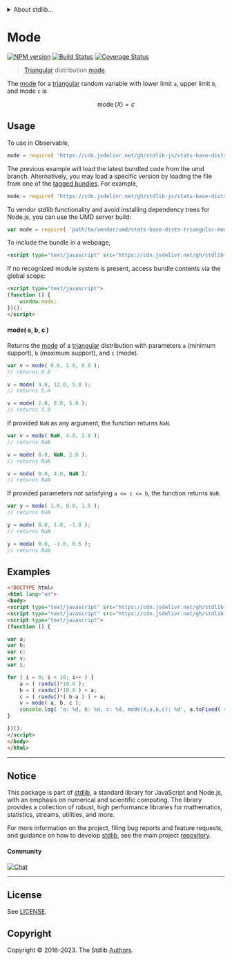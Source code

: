 <!--

@license Apache-2.0

Copyright (c) 2018 The Stdlib Authors.

Licensed under the Apache License, Version 2.0 (the "License");
you may not use this file except in compliance with the License.
You may obtain a copy of the License at

   http://www.apache.org/licenses/LICENSE-2.0

Unless required by applicable law or agreed to in writing, software
distributed under the License is distributed on an "AS IS" BASIS,
WITHOUT WARRANTIES OR CONDITIONS OF ANY KIND, either express or implied.
See the License for the specific language governing permissions and
limitations under the License.

-->


<details>
  <summary>
    About stdlib...
  </summary>
  <p>We believe in a future in which the web is a preferred environment for numerical computation. To help realize this future, we've built stdlib. stdlib is a standard library, with an emphasis on numerical and scientific computation, written in JavaScript (and C) for execution in browsers and in Node.js.</p>
  <p>The library is fully decomposable, being architected in such a way that you can swap out and mix and match APIs and functionality to cater to your exact preferences and use cases.</p>
  <p>When you use stdlib, you can be absolutely certain that you are using the most thorough, rigorous, well-written, studied, documented, tested, measured, and high-quality code out there.</p>
  <p>To join us in bringing numerical computing to the web, get started by checking us out on <a href="https://github.com/stdlib-js/stdlib">GitHub</a>, and please consider <a href="https://opencollective.com/stdlib">financially supporting stdlib</a>. We greatly appreciate your continued support!</p>
</details>

# Mode

[![NPM version][npm-image]][npm-url] [![Build Status][test-image]][test-url] [![Coverage Status][coverage-image]][coverage-url] <!-- [![dependencies][dependencies-image]][dependencies-url] -->

> [Triangular][triangular-distribution] distribution [mode][mode].

<!-- Section to include introductory text. Make sure to keep an empty line after the intro `section` element and another before the `/section` close. -->

<section class="intro">

The [mode][mode] for a [triangular][triangular-distribution] random variable with lower limit `a`, upper limit `b`, and mode `c` is

<!-- <equation class="equation" label="eq:triangular_mode" align="center" raw="\operatorname{mode}\left( X \right) = c" alt="Mode for a triangular distribution."> -->

```math
\mathop{\mathrm{mode}}\left( X \right) = c
```

<!-- <div class="equation" align="center" data-raw-text="\operatorname{mode}\left( X \right) = c" data-equation="eq:triangular_mode">
    <img src="https://cdn.jsdelivr.net/gh/stdlib-js/stdlib@51534079fef45e990850102147e8945fb023d1d0/lib/node_modules/@stdlib/stats/base/dists/triangular/mode/docs/img/equation_triangular_mode.svg" alt="Mode for a triangular distribution.">
    <br>
</div> -->

<!-- </equation> -->

</section>

<!-- /.intro -->

<!-- Package usage documentation. -->



<section class="usage">

## Usage

To use in Observable,

```javascript
mode = require( 'https://cdn.jsdelivr.net/gh/stdlib-js/stats-base-dists-triangular-mode@umd/browser.js' )
```
The previous example will load the latest bundled code from the umd branch. Alternatively, you may load a specific version by loading the file from one of the [tagged bundles](https://github.com/stdlib-js/stats-base-dists-triangular-mode/tags). For example,

```javascript
mode = require( 'https://cdn.jsdelivr.net/gh/stdlib-js/stats-base-dists-triangular-mode@v0.1.0-umd/browser.js' )
```

To vendor stdlib functionality and avoid installing dependency trees for Node.js, you can use the UMD server build:

```javascript
var mode = require( 'path/to/vendor/umd/stats-base-dists-triangular-mode/index.js' )
```

To include the bundle in a webpage,

```html
<script type="text/javascript" src="https://cdn.jsdelivr.net/gh/stdlib-js/stats-base-dists-triangular-mode@umd/browser.js"></script>
```

If no recognized module system is present, access bundle contents via the global scope:

```html
<script type="text/javascript">
(function () {
    window.mode;
})();
</script>
```

#### mode( a, b, c )

Returns the [mode][mode] of a [triangular][triangular-distribution] distribution with parameters `a` (minimum support), `b` (maximum support), and `c` (mode).

```javascript
var v = mode( 0.0, 1.0, 0.8 );
// returns 0.8

v = mode( 4.0, 12.0, 5.0 );
// returns 5.0

v = mode( 2.0, 8.0, 5.0 );
// returns 5.0
```

If provided `NaN` as any argument, the function returns `NaN`.

```javascript
var v = mode( NaN, 4.0, 2.0 );
// returns NaN

v = mode( 0.0, NaN, 2.0 );
// returns NaN

v = mode( 0.0, 4.0, NaN );
// returns NaN
```

If provided parameters not satisfying `a <= c <= b`, the function returns `NaN`.

```javascript
var y = mode( 1.0, 0.0, 1.5 );
// returns NaN

y = mode( 0.0, 1.0, -1.0 );
// returns NaN

y = mode( 0.0, -1.0, 0.5 );
// returns NaN
```

</section>

<!-- /.usage -->

<!-- Package usage notes. Make sure to keep an empty line after the `section` element and another before the `/section` close. -->

<section class="notes">

</section>

<!-- /.notes -->

<!-- Package usage examples. -->

<section class="examples">

## Examples

<!-- eslint no-undef: "error" -->

```html
<!DOCTYPE html>
<html lang="en">
<body>
<script type="text/javascript" src="https://cdn.jsdelivr.net/gh/stdlib-js/random-base-randu@umd/browser.js"></script>
<script type="text/javascript" src="https://cdn.jsdelivr.net/gh/stdlib-js/stats-base-dists-triangular-mode@umd/browser.js"></script>
<script type="text/javascript">
(function () {

var a;
var b;
var c;
var v;
var i;

for ( i = 0; i < 10; i++ ) {
    a = ( randu()*10.0 );
    b = ( randu()*10.0 ) + a;
    c = ( randu()*( b-a ) ) + a;
    v = mode( a, b, c );
    console.log( 'a: %d, b: %d, c: %d, mode(X;a,b,c): %d', a.toFixed( 4 ), b.toFixed( 4 ), c.toFixed( 4 ), v.toFixed( 4 ) );
}

})();
</script>
</body>
</html>
```

</section>

<!-- /.examples -->

<!-- Section to include cited references. If references are included, add a horizontal rule *before* the section. Make sure to keep an empty line after the `section` element and another before the `/section` close. -->

<section class="references">

</section>

<!-- /.references -->

<!-- Section for related `stdlib` packages. Do not manually edit this section, as it is automatically populated. -->

<section class="related">

</section>

<!-- /.related -->

<!-- Section for all links. Make sure to keep an empty line after the `section` element and another before the `/section` close. -->


<section class="main-repo" >

* * *

## Notice

This package is part of [stdlib][stdlib], a standard library for JavaScript and Node.js, with an emphasis on numerical and scientific computing. The library provides a collection of robust, high performance libraries for mathematics, statistics, streams, utilities, and more.

For more information on the project, filing bug reports and feature requests, and guidance on how to develop [stdlib][stdlib], see the main project [repository][stdlib].

#### Community

[![Chat][chat-image]][chat-url]

---

## License

See [LICENSE][stdlib-license].


## Copyright

Copyright &copy; 2016-2023. The Stdlib [Authors][stdlib-authors].

</section>

<!-- /.stdlib -->

<!-- Section for all links. Make sure to keep an empty line after the `section` element and another before the `/section` close. -->

<section class="links">

[npm-image]: http://img.shields.io/npm/v/@stdlib/stats-base-dists-triangular-mode.svg
[npm-url]: https://npmjs.org/package/@stdlib/stats-base-dists-triangular-mode

[test-image]: https://github.com/stdlib-js/stats-base-dists-triangular-mode/actions/workflows/test.yml/badge.svg?branch=v0.1.0
[test-url]: https://github.com/stdlib-js/stats-base-dists-triangular-mode/actions/workflows/test.yml?query=branch:v0.1.0

[coverage-image]: https://img.shields.io/codecov/c/github/stdlib-js/stats-base-dists-triangular-mode/main.svg
[coverage-url]: https://codecov.io/github/stdlib-js/stats-base-dists-triangular-mode?branch=main

<!--

[dependencies-image]: https://img.shields.io/david/stdlib-js/stats-base-dists-triangular-mode.svg
[dependencies-url]: https://david-dm.org/stdlib-js/stats-base-dists-triangular-mode/main

-->

[chat-image]: https://img.shields.io/gitter/room/stdlib-js/stdlib.svg
[chat-url]: https://app.gitter.im/#/room/#stdlib-js_stdlib:gitter.im

[stdlib]: https://github.com/stdlib-js/stdlib

[stdlib-authors]: https://github.com/stdlib-js/stdlib/graphs/contributors

[umd]: https://github.com/umdjs/umd
[es-module]: https://developer.mozilla.org/en-US/docs/Web/JavaScript/Guide/Modules

[deno-url]: https://github.com/stdlib-js/stats-base-dists-triangular-mode/tree/deno
[umd-url]: https://github.com/stdlib-js/stats-base-dists-triangular-mode/tree/umd
[esm-url]: https://github.com/stdlib-js/stats-base-dists-triangular-mode/tree/esm
[branches-url]: https://github.com/stdlib-js/stats-base-dists-triangular-mode/blob/main/branches.md

[stdlib-license]: https://raw.githubusercontent.com/stdlib-js/stats-base-dists-triangular-mode/main/LICENSE

[triangular-distribution]: https://en.wikipedia.org/wiki/Triangular_distribution

[mode]: https://en.wikipedia.org/wiki/Mode_%28statistics%29

</section>

<!-- /.links -->
